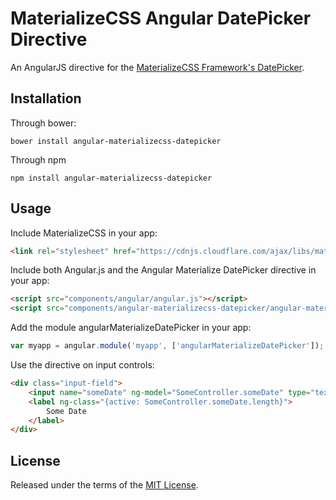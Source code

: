 # MaterializeCSS Angular DatePicker Directive

An AngularJS directive for the [MaterializeCSS Framework's DatePicker](http://materializecss.com/forms.html#date-picker).

## Installation

Through bower:

```
bower install angular-materializecss-datepicker
```

Through npm

```
npm install angular-materializecss-datepicker
```

## Usage

Include MaterializeCSS in your app:

```html
<link rel="stylesheet" href="https://cdnjs.cloudflare.com/ajax/libs/materialize/0.97.1/css/materialize.min.css">
```

Include both Angular.js and the Angular Materialize DatePicker directive in your app:

```html
<script src="components/angular/angular.js"></script>
<script src="components/angular-materializecss-datepicker/angular-materializecss-datepicker.js"></script>
```

Add the module angularMaterializeDatePicker in your app:

```javascript
var myapp = angular.module('myapp', ['angularMaterializeDatePicker']);
```

Use the directive on input controls:

```html
<div class="input-field">
	<input name="someDate" ng-model="SomeController.someDate" type="text" class="datepicker" materialize-date-picker readonly />
	<label ng-class="{active: SomeController.someDate.length}">
		Some Date
	</label>
</div>
```

## License

Released under the terms of the [MIT License](LICENSE).